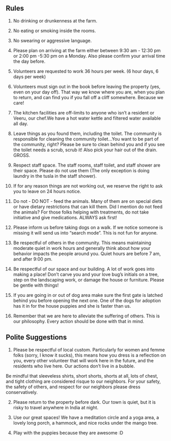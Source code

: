 Rules
----------

1) No drinking or drunkenness at the farm.

2) No eating or smoking inside the rooms.

3) No swearing or aggressive language.

4) Please plan on arriving at the farm either between 9:30 am - 12:30 pm or 2:00 pm -5:30 pm on a Monday. Also please confirm your arrival time the day before.

5) Volunteers are requested to work 36 hours per week. (6 hour days, 6 days per week)

6) Volunteers must sign out in the book before leaving the property (yes, even on your day off). That way we know where you are, when you plan to return, and can find you if you fall off a cliff somewhere. Because we care!

7) The kitchen facilities are off-limits to anyone who isn’t a resident or Veeru, our chef.We have a hot water kettle and filtered water available all day.

8) Leave things as you found them, including the toilet. The community is responsible for cleaning the community toilet…You want to be part of the community, right? Please be sure to clean behind you and if you see the toilet needs a scrub, scrub it! Also pick your hair out of the drain. GROSS.

9) Respect staff space. The staff rooms, staff toilet, and staff shower are their space. Please do not use them (The only exception is doing laundry in the tusla in the staff shower).

10) If for any reason things are not working out, we reserve the right to ask you to leave on 24 hours notice.

11) Do not - DO NOT - feed the animals. Many of them are on special diets or have dietary restrictions that can kill them. Did I mention do not feed the animals? For those folks helping with treatments, do not take initiative and give medications. ALWAYS ask first!

12) Please inform us before taking dogs on a walk. If we notice someone is missing it will send us into “search mode”. This is not fun for anyone.

13) Be respectful of others in the community. This means maintaining moderate quiet in work hours and generally think about how your behavior impacts the people around you. Quiet hours are before 7 am, and after 9:00 pm.

14) Be respectful of our space and our building. A lot of work goes into making a place! Don’t carve you and your love bug’s initials on a tree, step on the landscaping work, or damage the house or furniture. Please be gentle with things!

15) If you are going in or out of dog area make sure the first gate is latched behind you before opening the next one. One of the dogs for adoption has it in for the house puppies and she is faster than us.

16) Remember that we are here to alleviate the suffering of others. This is our philosophy. Every action should be done with that in mind.



Polite Suggestions
----------

1) Please be respectful of local custom. Particularly for women and femme folks (sorry, I know it sucks), this means how you dress is a reflection on you, every other volunteer that will work here in the future, and the residents who live here. Our actions don’t live in a bubble.


Be mindful that sleeveless shirts, short shorts, shorts at all, lots of chest, and tight clothing are considered risque to our neighbors. For your safety, the safety of others, and respect for our neighbors please dress conservatively.

2) Please return to the property before dark. Our town is quiet, but it is risky to travel anywhere in India at night.

3) Use our great spaces! We have a meditation circle and a yoga area, a lovely long porch, a hammock, and nice rocks under the mango tree. 

4) Play with the puppies because they are awesome :D
